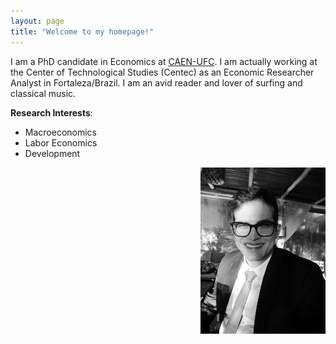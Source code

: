 ```yaml
---
layout: page
title: "Welcome to my homepage!"
---
```


I am a PhD candidate in Economics at [CAEN-UFC](www.caen.ufc.br). I am actually working at the Center of Technological Studies (Centec) as an Economic Researcher Analyst in Fortaleza/Brazil. I am an avid reader and lover of surfing and classical music.


**Research Interests**:

- Macroeconomics 
- Labor Economics
- Development

<img src="renan.jpeg" width="200" style="float:right">
